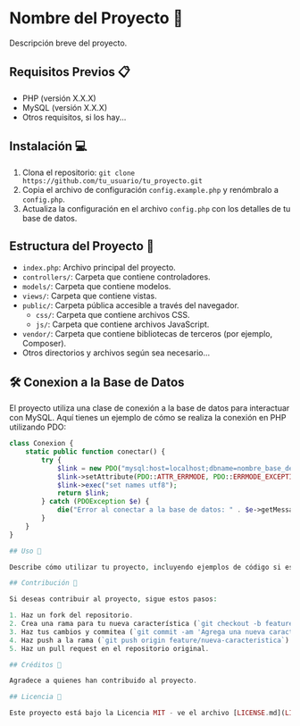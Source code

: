 # Nombre del Proyecto 🚀

Descripción breve del proyecto.

## Requisitos Previos 📋

- PHP (versión X.X.X)
- MySQL (versión X.X.X)
- Otros requisitos, si los hay...

## Instalación 💻

1. Clona el repositorio: `git clone https://github.com/tu_usuario/tu_proyecto.git`
2. Copia el archivo de configuración `config.example.php` y renómbralo a `config.php`.
3. Actualiza la configuración en el archivo `config.php` con los detalles de tu base de datos.

## Estructura del Proyecto 📁

- `index.php`: Archivo principal del proyecto.
- `controllers/`: Carpeta que contiene controladores.
- `models/`: Carpeta que contiene modelos.
- `views/`: Carpeta que contiene vistas.
- `public/`: Carpeta pública accesible a través del navegador.
    - `css/`: Carpeta que contiene archivos CSS.
    - `js/`: Carpeta que contiene archivos JavaScript.
- `vendor/`: Carpeta que contiene bibliotecas de terceros (por ejemplo, Composer).
- Otros directorios y archivos según sea necesario...

## 🛠️ Conexion a la Base de Datos

El proyecto utiliza una clase de conexión a la base de datos para interactuar con MySQL. Aquí tienes un ejemplo de cómo se realiza la conexión en PHP utilizando PDO:

```php
class Conexion {
    static public function conectar() {
        try {
            $link = new PDO("mysql:host=localhost;dbname=nombre_base_de_datos", "usuario_mysql", "contraseña_mysql");
            $link->setAttribute(PDO::ATTR_ERRMODE, PDO::ERRMODE_EXCEPTION);
            $link->exec("set names utf8");
            return $link;
        } catch (PDOException $e) {
            die("Error al conectar a la base de datos: " . $e->getMessage());
        }
    }
}

## Uso 🚦

Describe cómo utilizar tu proyecto, incluyendo ejemplos de código si es necesario.

## Contribución 🤝

Si deseas contribuir al proyecto, sigue estos pasos:

1. Haz un fork del repositorio.
2. Crea una rama para tu nueva característica (`git checkout -b feature/nueva-caracteristica`).
3. Haz tus cambios y commitea (`git commit -am 'Agrega una nueva característica'`).
4. Haz push a la rama (`git push origin feature/nueva-caracteristica`).
5. Haz un pull request en el repositorio original.

## Créditos 🌟

Agradece a quienes han contribuido al proyecto.

## Licencia 📄

Este proyecto está bajo la Licencia MIT - ve el archivo [LICENSE.md](LICENSE.md) para más detalles.
